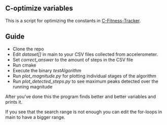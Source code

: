 ## C-optimize variables

This is a script for optimizing the constants in [C-Fitness-Tracker](https://github.com/Ana-Mirza/C-Step-Counter).

## Guide

 - Clone the repo
 - Edit *dataset[]* in main to your CSV files collected from accelerometer.
 - Set *correct_answer* to the amount of steps in the CSV file
 - Run cmake
 - Execute the binary *testAlgorithm*
 - Run *plot_magnitude.py* for plotting individual stages of the algorithm
 - Run *plot_detected_steps.py* to see maximum peaks detected over the running magnitude 

After you've done this the program finds better and better variables and prints it.

If you see that the search range is not enough you can edit the for-loops in main to have a bigger range.
